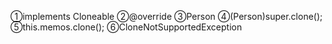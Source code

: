 ①implements Cloneable
②@override
③Person
④(Person)super.clone();
⑤this.memos.clone();
⑥CloneNotSupportedException